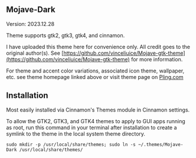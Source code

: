 ## Mojave-Dark

Version: 2023.12.28

Theme supports gtk2, gtk3, gtk4, and cinnamon.

I have uploaded this theme here for convenience only. All credit goes to the original author(s). See [https://github.com/vinceliuice/Mojave-gtk-theme](https://github.com/vinceliuice/Mojave-gtk-theme) for more information.

For theme and accent color variations, associated icon theme, wallpaper, etc. see theme homepage linked above or visit theme page on [Pling.com](https://www.gnome-look.org/p/1275087)

## Installation

Most easily installed via Cinnamon's Themes module in Cinnamon settings.

To allow the GTK2, GTK3, and GTK4 themes to apply to GUI apps running as root, run this command in your terminal after installation to create a symlink to the theme in the local system theme directory.

`sudo mkdir -p /usr/local/share/themes; sudo ln -s ~/.themes/Mojave-Dark /usr/local/share/themes/`
